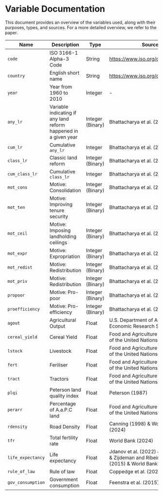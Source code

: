# Variable Documentation

This document provides an overview of the variables used, along with their purposes, types, and sources. For a more detailed overview, we refer to the paper.


| **Name** | **Description**                      | **Type** | **Source** |
|-------------------|--------------------------------------|---------------|-------------------|
| `code`        | ISO 3166-1 Alpha-3 Code       | String        | https://www.iso.org/obp/ui/#search |
| `country`        | English short name      | String         | https://www.iso.org/obp/ui/#search |
| `year`      | Year from 1960 to 2010      | Integer         | - |
| `any_lr`      | Variable indicating if any land reform happened in a given year  |  Integer (Binary)   | Bhattacharya et al. (2021) |
| `cum_lr`      | Cumulative `any_lr`    | Integer         | Bhattacharya et al. (2021)  |
| `class_lr`      | Classic land reform    | Integer (Binary)         | Bhattacharya et al. (2021)  |
| `cum_class_lr`      | Cumulative `class_lr`    | Integer         | Bhattacharya et al. (2021)  |
| `mot_cons`      |  Motive: Consolidation  | Integer (Binary)         | Bhattacharya et al. (2021)  |
| `mot_ten`      |  Motive: Improving tenure security  | Integer (Binary)         | Bhattacharya et al. (2021)  |
| `mot_ceil`      |  Motive: Imposing landholding ceilings  | Integer (Binary)         | Bhattacharya et al. (2021)  |
| `mot_expr`      |  Motive: Expropriation  | Integer (Binary)         | Bhattacharya et al. (2021)  |
| `mot_redist`      |  Motive: Redistribution  | Integer (Binary)         | Bhattacharya et al. (2021)  |
| `mot_priv`      |  Motive: Redistribution  | Integer (Binary)         | Bhattacharya et al. (2021)  |
| `propoor`      |  Motive: Pro-poor  | Integer (Binary)         | Bhattacharya et al. (2021)  |
| `proefficiency`      |  Motive: Pro-efficiency  | Integer (Binary)         | Bhattacharya et al. (2021)  |
| `agout`      |  Agricultural Output  | Float         | U.S. Department of Agriculture, Economic Research Service (2024) |
| `cereal_yield`      |  Cereal Yield | Float | Food and Agriculture Organization of the United Nations (2024) |
| `lstock`      |  Livestock | Float  | Food and Agriculture Organization of the United Nations (2024)  |
| `fert`      |  Feriliser | Float  | Food and Agriculture Organization of the United Nations (2024)  |
| `tract`      |  Tractors | Float  | Food and Agriculture Organization of the United Nations (2024)  |
| `plqi`      |  Peterson land quality index | Float  | Peterson (1987) |
| `perarr`      |  Percentage of A.a.P.C land | Float  | Food and Agriculture Organization of the United Nations (2024) |
| `rdensity`      |  Road Density | Float  | Canning (1998) & World Bank (2024) |
| `tfr`      |  Total fertility rate | Float  | World Bank (2024) |
| `life_expectancy`      |  Life expectancy | Float  | Jdanov et al. (2022) & Riley (2005) & Zijdeman and Ribeira da Silva (2015) & World Bank (2024) |
| `rule_of_law`      |  Rule of law | Float  | Coppedge et al. (2024) |
| `gov_consumption`      |  Government consumption | Float  | Feenstra et al. (2015) |
